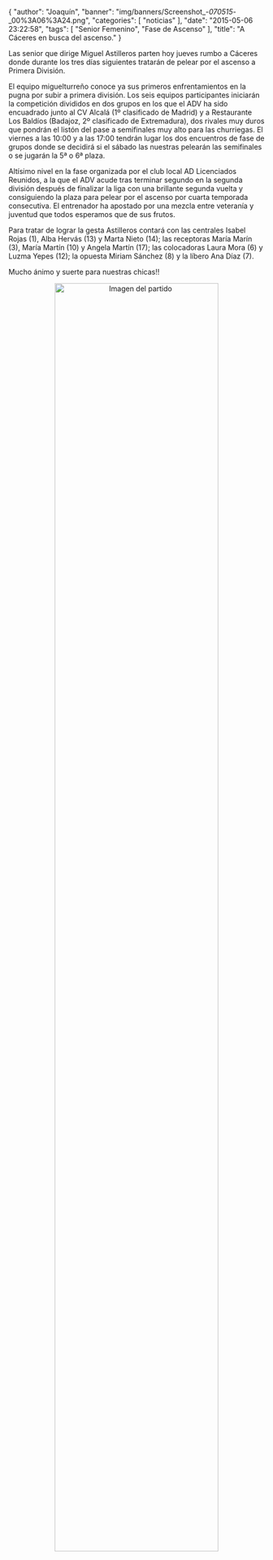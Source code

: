 {
  "author": "Joaquín", 
  "banner": "img/banners/Screenshot_-_070515_-_00%3A06%3A24.png", 
  "categories": [
    "noticias"
  ], 
  "date": "2015-05-06 23:22:58", 
  "tags": [
    "Senior Femenino", 
    "Fase de Ascenso"
  ], 
  "title": "A Cáceres en busca del ascenso."
}

Las senior que dirige Miguel Astilleros parten hoy jueves rumbo a Cáceres donde durante los tres días siguientes tratarán de pelear por el ascenso a Primera División.

El equipo miguelturreño conoce ya sus primeros enfrentamientos en la pugna por subir a primera división. Los seis equipos participantes iniciarán la competición divididos en dos grupos en los que el ADV ha sido encuadrado junto al CV Alcalá (1º clasificado de Madrid) y a Restaurante Los Baldíos (Badajoz, 2º clasificado de Extremadura), dos rivales muy duros que pondrán el listón del pase a semifinales muy alto para las churriegas. El viernes a las 10:00 y a las 17:00 tendrán lugar los dos encuentros de fase de grupos donde se decidirá si el sábado las nuestras pelearán las semifinales o se jugarán la 5ª o 6ª plaza.

Altísimo nivel en la fase organizada por el club local AD Licenciados Reunidos, a la que el ADV acude tras terminar segundo en la segunda división después de finalizar la liga con una brillante segunda vuelta y consiguiendo la plaza para pelear por el ascenso por cuarta temporada consecutiva. El entrenador ha apostado por una mezcla entre veteranía y juventud que todos esperamos que de sus frutos.

Para tratar de lograr la gesta Astilleros contará con las centrales Isabel Rojas (1), Alba Hervás (13) y Marta Nieto (14); las receptoras María Marín (3), María Martín (10) y Angela Martín (17); las colocadoras Laura Mora (6) y Luzma Yepes (12); la opuesta Miriam Sánchez (8) y la líbero Ana Díaz (7).

Mucho ánimo y suerte para nuestras chicas!!

<center>
<a target="_new" href="http://www.advmiguelturra.org/img/banners/Screenshot%20-%20070515%20-%2000%3A06%3A24.png"> 
<img alt="Imagen del partido" width="80%" align="center" src="http://www.advmiguelturra.org/img/banners/Screenshot%20-%20070515%20-%2000%3A06%3A24.png"/> </a> </center>

